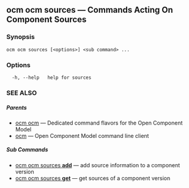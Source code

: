 ## ocm ocm sources &mdash; Commands Acting On Component Sources

### Synopsis

```
ocm ocm sources [<options>] <sub command> ...
```

### Options

```
  -h, --help   help for sources
```

### SEE ALSO

##### Parents

* [ocm ocm](ocm_ocm.md)	 &mdash; Dedicated command flavors for the Open Component Model
* [ocm](ocm.md)	 &mdash; Open Component Model command line client


##### Sub Commands

* [ocm ocm sources <b>add</b>](ocm_ocm_sources_add.md)	 &mdash; add source information to a component version
* [ocm ocm sources <b>get</b>](ocm_ocm_sources_get.md)	 &mdash; get sources of a component version

